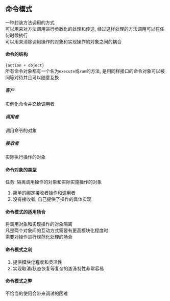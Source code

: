 ## 命令模式  
一种封装方法调用的方式  
可以用来对方法调用进行参数化的处理和传送, 经过这样处理的方法调用可以在任何时候执行  
可以用来消除调用操作的对象和实现操作的对象之间的耦合  

#### 命令的结构  
`{action + object}`  
所有命令对象都有一个名为`execute`或`run`的方法, 是用同样接口的命令对象可以被同等对待并且可以随意互换  
##### 客户  
实例化命令并交给调用者  

##### 调用者  
调用命令的对象  

##### 接收者  
实际执行操作的对象  

#### 命令对象的类型  
任务: 隔离调用操作的对象和实际实施操作的对象  
1. 简单的绑定接收者操作和调用者  
2. 没有接收者, 自己提供了操作的具体实现  

#### 命令模式的适用场合  
将调用对象和实现操作的对象隔离  
凡是两个对象间的互动方式需要有更高模块化程度时  
需要对操作进行规范化处理的场合  

#### 命令模式之利  
1. 提供模块化程度和灵活性  
2. 实现取消/状态恢复等复杂的游泳特性非常容易  

#### 命令模式之弊  
不恰当的使用会带来调试的困难  